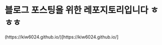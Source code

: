 <h1><b>블로그 포스팅을 위한 레포지토리입니다 ㅎㅎㅎ</h1></b>
(https://kiw6024.github.io/)[https://kiw6024.github.io/]

<!--
# Chirpy Starter [![Gem Version](https://img.shields.io/gem/v/jekyll-theme-chirpy)](https://rubygems.org/gems/jekyll-theme-chirpy) [![GitHub license](https://img.shields.io/github/license/cotes2020/chirpy-starter.svg?color=blue)][mit]

When installing the [**Chirpy**][chirpy] theme through [RubyGems.org][gem], Jekyll can only read files in the folders `_includes`, `_layout`, `_sass` and `assets`, as well as a small part of options of the `_config.yml` file from the theme's gem. If you have ever installed this theme gem, you can use the command `bundle info --path jekyll-theme-chirpy` to locate these files.

The Jekyll organization claims that this is to leave the ball in the user’s court, but this also results in users not being able to enjoy the out-of-the-box experience when using feature-rich themes.

To fully use all the features of **Chirpy**, you need to copy the other critical files from the theme's gem to your Jekyll site. The following is a list of targets:

```shell
.
├── _config.yml
├── _data
├── _plugins
├── _tabs
└── index.html
```

In order to save your time, and to prevent you from missing some files when copying, we extract those files/configurations of the latest version of the **Chirpy** theme and the [CD][CD] workflow to here, so that you can start writing in minutes.

## Prerequisites

Follow the instructions in the [Jekyll Docs](https://jekyllrb.com/docs/installation/) to complete the installation of `Ruby`, `RubyGems`, `Jekyll` and `Bundler`.

## Installation

[**Use this template**][use-template] to generate a brand new repository and name it `<GH_USERNAME>.github.io`, where `GH_USERNAME` represents your GitHub username.

Then clone it to your local machine and run:

```
$ bundle
```

## Usage

Please see the [theme's docs](https://github.com/cotes2020/jekyll-theme-chirpy#documentation).

## License

This work is published under [MIT][mit] License.

[gem]: https://rubygems.org/gems/jekyll-theme-chirpy
[chirpy]: https://github.com/cotes2020/jekyll-theme-chirpy/
[use-template]: https://github.com/cotes2020/chirpy-starter/generate
[CD]: https://en.wikipedia.org/wiki/Continuous_deployment
[mit]: https://github.com/cotes2020/chirpy-starter/blob/master/LICENSE
-->
